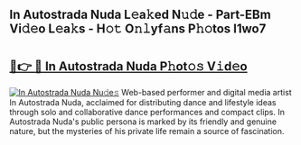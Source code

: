## In Autostrada Nuda L𝚎a𝚔ed N𝚞𝚍e - Part-EBm Vi𝚍𝚎o L𝚎a𝚔s - H𝚘𝚝 O𝚗𝚕yf𝚊ns P𝚑𝚘tos I1wo7

# <h2><a href="http://kf1qkf.oniu.top/?m=In+Autostrada+Nuda">🔗👉 🔴 In Autostrada Nuda P𝚑ot𝚘𝚜 V𝚒d𝚎o</a></h2>

[![In Autostrada Nuda Nu𝚍e𝚜](https://i.imgur.com/0qMVB7G.gif)](http://kf1qkf.oniu.top/?m=In+Autostrada+Nuda)
Web-based performer and digital media artist In Autostrada Nuda, acclaimed for distributing dance and lifestyle ideas through solo and collaborative dance performances and compact clips. In Autostrada Nuda's public persona is marked by its friendly and genuine nature, but the mysteries of his private life remain a source of fascination.  
